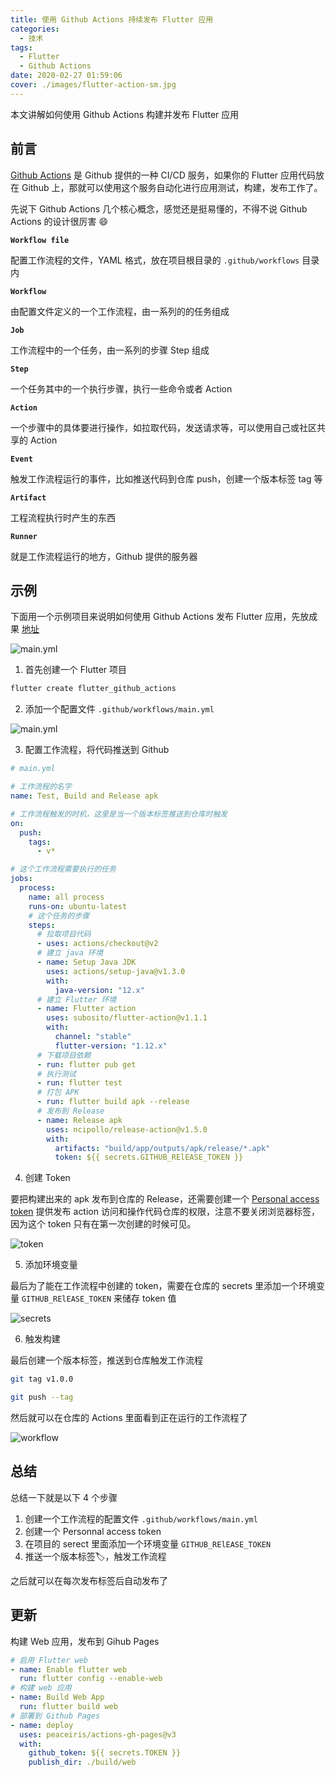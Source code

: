 ```yaml
---
title: 使用 Github Actions 持续发布 Flutter 应用
categories:
  - 技术
tags:
  - Flutter
  - Github Actions
date: 2020-02-27 01:59:06
cover: ./images/flutter-action-sm.jpg
---
```


本文讲解如何使用 Github Actions 构建并发布 Flutter 应用

<!--more-->

## 前言

[Github Actions](https://help.github.com/en/actions) 是 Github 提供的一种 CI/CD 服务，如果你的 Flutter 应用代码放在 Github 上，那就可以使用这个服务自动化进行应用测试，构建，发布工作了。


先说下 Github Actions 几个核心概念，感觉还是挺易懂的，不得不说 Github Actions 的设计很厉害 😄

**`Workflow file`**

配置工作流程的文件，YAML 格式，放在项目根目录的 `.github/workflows` 目录内

**`Workflow`**

由配置文件定义的一个工作流程，由一系列的的任务组成

**`Job`**

工作流程中的一个任务，由一系列的步骤 Step 组成

**`Step`**

一个任务其中的一个执行步骤，执行一些命令或者 Action

**`Action`**

一个步骤中的具体要进行操作，如拉取代码，发送请求等，可以使用自己或社区共享的 Action

**`Event`**

触发工作流程运行的事件，比如推送代码到仓库 push，创建一个版本标签 tag 等

**`Artifact`**

工程流程执行时产生的东西

**`Runner`**

就是工作流程运行的地方，Github 提供的服务器


## 示例

下面用一个示例项目来说明如何使用 Github Actions 发布 Flutter 应用，先放成果 [地址](https://github.com/xrr2016/flutter-github-gitlab/releases)

![main.yml](./images/flutter-release.jpg)

1. 首先创建一个 Flutter 项目

```sh
flutter create flutter_github_actions
```

2. 添加一个配置文件 `.github/workflows/main.yml`

![main.yml](./images/main-yml.jpg)

3. 配置工作流程，将代码推送到 Github

```yml
# main.yml

# 工作流程的名字
name: Test, Build and Release apk

# 工作流程触发的时机，这里是当一个版本标签推送到仓库时触发
on:
  push:
    tags:
      - v*

# 这个工作流程需要执行的任务
jobs:
  process:
    name: all process
    runs-on: ubuntu-latest
    # 这个任务的步骤
    steps:
      # 拉取项目代码
      - uses: actions/checkout@v2
      # 建立 java 环境
      - name: Setup Java JDK
        uses: actions/setup-java@v1.3.0
        with:
          java-version: "12.x"
      # 建立 Flutter 环境
      - name: Flutter action
        uses: subosito/flutter-action@v1.1.1
        with:
          channel: "stable"
          flutter-version: "1.12.x"
      # 下载项目依赖
      - run: flutter pub get
      # 执行测试
      - run: flutter test
      # 打包 APK
      - run: flutter build apk --release
      # 发布到 Release
      - name: Release apk
        uses: ncipollo/release-action@v1.5.0
        with:
          artifacts: "build/app/outputs/apk/release/*.apk"
          token: ${{ secrets.GITHUB_RElEASE_TOKEN }}

```


4. 创建 Token

要把构建出来的 apk 发布到仓库的 Release，还需要创建一个  [Personal access token](https://github.com/settings/tokens) 提供发布 action 访问和操作代码仓库的权限，注意不要关闭浏览器标签，因为这个 token 只有在第一次创建的时候可见。

![token](./images/flutter-gtihub-token.jpg)

5. 添加环境变量

最后为了能在工作流程中创建的 token，需要在仓库的 secrets 里添加一个环境变量 `GITHUB_RElEASE_TOKEN` 来储存 token 值

![secrets](./images/github-secrets.jpg)

6. 触发构建

最后创建一个版本标签，推送到仓库触发工作流程

```sh
git tag v1.0.0

git push --tag
```

然后就可以在仓库的 Actions 里面看到正在运行的工作流程了

![workflow](./images/github-workflow.jpg)

## 总结

总结一下就是以下 4 个步骤

1. 创建一个工作流程的配置文件 `.github/workflows/main.yml`
2. 创建一个 Personnal access token
3. 在项目的 serect 里面添加一个环境变量 `GITHUB_RElEASE_TOKEN`
4. 推送一个版本标签🏷️，触发工作流程

之后就可以在每次发布标签后自动发布了

## 更新

构建 Web 应用，发布到 Gihub Pages


```yml
# 启用 Flutter web
- name: Enable flutter web
  run: flutter config --enable-web
# 构建 web 应用
- name: Build Web App
  run: flutter build web
# 部署到 Github Pages
- name: deploy
  uses: peaceiris/actions-gh-pages@v3
  with:
    github_token: ${{ secrets.TOKEN }}
    publish_dir: ./build/web
```
